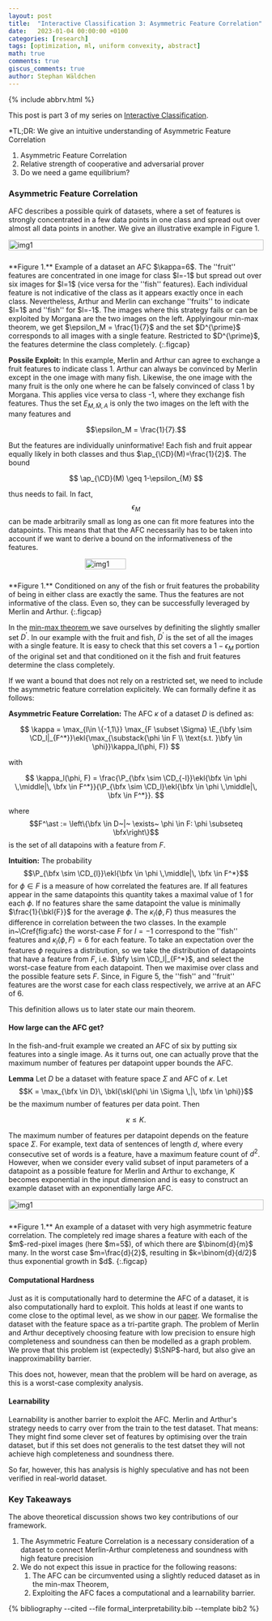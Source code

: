 ```yaml
---
layout: post
title:  "Interactive Classification 3: Asymmetric Feature Correlation"
date:   2023-01-04 00:00:00 +0100
categories: [research]
tags: [optimization, ml, uniform convexity, abstract]
math: true
comments: true
giscus_comments: true
author: Stephan Wäldchen
---
```


{% include abbrv.html %}

$\newcommand{\ap}{\text{Pr}}$
$\newcommand{\morg}{\widehat{M}}$

<style>
  .figcap {
    font-size: 0.9em;
  }
</style>

This post is part 3 of my series on <a href="/blog/2023/FI_start/">Interactive Classification</a>.

*TL;DR:
We give an intuitive understanding of Asymmetric Feature Correlation
1. Asymmetric Feature Correlation
1. Relative strength of cooperative and adversarial prover
1. Do we need a game equilibrium?
<!--more-->


### Asymmetric Feature Correlation

 AFC describes a possible quirk of datasets, where a set of features is strongly concentrated in a few data points in one class and spread out over almost all data points in another. We give an illustrative example in Figure 1.

<div style="display: flex; justify-content: center;">
  <img src="{{site.url }}{{site.baseurl }}/assets/img/merlin_arthur/afc.svg" alt="img1" style="float:center; width:100%">
  <p style="clear: both;"></p>
</div>
<br>
**Figure 1.** Example of a dataset an AFC $\kappa=6$. The ''fruit'' features are concentrated in one image for class $l=-1$ but spread out over six images for $l=1$ (vice versa for the ''fish'' features). Each individual feature is not indicative of the class as it appears exactly once in each class. Nevertheless, Arthur and Merlin can exchange ''fruits'' to indicate $l=1$ and ''fish'' for $l=-1$. The images where this strategy fails or can be exploited by Morgana are the two images on the left. Applyingour min-max theorem, we get $\epsilon_M = \frac{1}{7}$ and the set $D^{\prime}$ corresponds to all images with a single feature. Restricted to $D^{\prime}$, the features determine the class completely.
{:.figcap}

**Possile Exploit:** In this example, Merlin and Arthur can agree to exchange a fruit features to indicate class 1. Arthur can always be convinced by Merlin except in the one image with many fish. Likewise, the one image with the many fruit is the only one where he can be falsely convinced of class 1 by Morgana. This applies vice versa to class -1, where they exchange fish features. Thus the set $E_{M,\widehat{M},A}$ is only the two images on the left with the many features and

$$\epsilon_M = \frac{1}{7}.$$

But the features are individually uninformative! Each fish and fruit appear equally likely in both classes and thus $\ap_{\CD}(M)=\frac{1}{2}$. The bound

$$
  \ap_{\CD}(M) \geq 1-\epsilon_{M}
$$

thus needs to fail. In fact, $$\epsilon_M$$ can be made arbitrarily small as long as one can fit more features into the datapoints.
This means that that the AFC necessarily has to be taken into account if we want to derive a bound on the informativeness of the features.

<div style="display: flex; justify-content: center;">
  <img src="{{site.url }}{{site.baseurl }}/assets/img/merlin_arthur/select.svg" alt="img1" style="float:center; width:40%">
  <p style="clear: both;"></p>
</div>
<br>
**Figure 1.** Conditioned on any of the fish or fruit features the probability of being in either class are exactly the same. Thus the features are not informative of the class. Even so, they can be successfully leveraged by Merlin and Arthur.
{:.figcap}

In the <a href="/blog/2023/FI_Merlin-Arthur/#a-min-max-theorem"> min-max theorem </a> we save ourselves by definiting the slightly smaller set $D^\prime$.
In our example with the fruit and fish, $D^\prime$ is the set of all the images with a single feature. It is easy to check that this set covers a $1-\epsilon_M$ portion of the original set and that conditioned on it the fish and fruit features determine the class completely.


If we want a bound that does not rely on a restricted set, we need to include the asymmetric feature correlation explicitely. We can formally define it as follows:

**Asymmetric Feature Correlation:** The AFC $\kappa$ of a dataset $D$ is defined as:

$$
\kappa = \max_{l\in \{-1,1\}} \max_{F \subset \Sigma} \E_{\bfy \sim \CD_l|_{F^*}}\ekl{\max_{\substack{\phi \in F \\ \text{s.t. }\bfy \in \phi}}\kappa_l(\phi, F)}
$$

with

$$
  \kappa_l(\phi, F) = \frac{\P_{\bfx \sim \CD_{-l}}\ekl{\bfx \in \phi  \,\middle|\, \bfx \in F^*}}{\P_{\bfx \sim \CD_l}\ekl{\bfx \in \phi \,\middle|\, \bfx \in F^*}}.
$$

where
$$F^\ast := \left\{\bfx \in D~|~ \exists~ \phi \in F: \phi \subseteq \bfx\right\}$$
is the set of all datapoins with a feature from $F$.

**Intuition:** The probability
$$\P_{\bfx \sim \CD_{l}}\ekl{\bfx \in \phi \,\middle|\, \bfx \in F^*}$$
for $\phi\in F$
 is a measure of how correlated the features are. If all features appear in the same datapoints this quantity takes a maximal value of 1 for each $\phi$. If no features share the same datapoint the value is minimally $\frac{1}{\bkl{F}}$ for the average $\phi$.
The $\kappa_l(\phi, F)$ thus measures the difference in correlation between the two classes. In the example in~\Cref{fig:afc} the worst-case $F$ for $l=-1$ correspond to the ''fish'' features and $\kappa_l(\phi, F)=6$ for each feature.
To take an expectation over the features $\phi$ requires a distribution, so we take the distribution of datapoints that have a feature from $F$, i.e. $\bfy \sim \CD_l|_{F^*}$, and select the worst-case feature from each datapoint. Then we maximise over class and the possible feature sets $F$.
Since, in Figure 5, the ''fish'' and ''fruit'' features are the worst case for each class respectively, we arrive at an AFC of 6.

This definition allows us to later state our main theorem.

#### How large can the AFC get?

In the fish-and-fruit example we created an AFC of six by putting six features into a single image. As it turns out, one can actually prove that the maximum number of features per datapoint upper bounds the AFC.

**Lemma** Let $D$ be a dataset with feature space $\Sigma$ and AFC of $\kappa$. Let
$$K = \max_{\bfx \in D}\, \bkl{\skl{\phi \in \Sigma \,|\, \bfx \in \phi}}$$ be the maximum number of features per data point. Then

$$
\kappa \leq K.
$$

The maximum number of features per datapoint depends on the feature space $\Sigma$. For example, text data of sentences of length $d$, where every consecutive set of words is a feature, have a maximum feature count of $d^2$.
However, when we consider every valid subset of input parameters of a datapoint as a possible feature for Merlin and Arthur to exchange, $K$ becomes exponential in the input dimension and is easy to construct an example dataset with an exponentially large AFC.

<div style="display: flex; justify-content: center;">
  <img src="{{site.url }}{{site.baseurl }}/assets/img/merlin_arthur/red_and_blue.svg" alt="img1" style="float:center; width:100%">
  <p style="clear: both;"></p>
</div>
<br>
**Figure 1.** An example of a dataset with very high asymmetric feature correlation. The completely red image shares a feature with each of the $m$-red-pixel images (here $m=5$), of which there are $\binom{d}{m}$ many. In the worst case $m=\frac{d}{2}$, resulting in $k=\binom{d}{d/2}$ thus exponential growth in $d$.
{:.figcap}
<br>

#### Computational Hardness

Just as it is computationally hard to determine the AFC of a dataset, it is also computationally hard to exploit. This holds at least if one wants to come close to the optimal level, as we show in our [paper](https://arxiv.org/pdf/2306.04505.pdf). We formalise the dataset with the feature space as a tri-partite graph. The problem of Merlin and Arthur deceptively choosing feature with low precision to ensure high completeness and soundness can then be modelled as a graph problem. We prove that this problem ist (expectedly) $\SNP$-hard, but also give an inapproximability barrier.

This does not, however, mean that the problem will be hard on average, as this is a worst-case complexity analysis.

#### Learnability

Learnability is another barrier to exploit the AFC. Merlin and Arthur's strategy needs to carry over from the train to the test dataset. That means: They might find some clever set of features by optimising over the train dataset, but if this set does not generalis to the test datset they will not achieve high completeness and soundness there.

So far, however, this has analysis is highly speculative and has not been verified in real-world dataset.

### Key Takeaways
The above theoretical discussion shows two key contributions of our framework.
1. The Asymmetric Feature Correlation is a necessary consideration of a dataset to connect Merlin-Arthur completeness and soundness with high feature precision
1. We do not expect this issue in practice for the following reasons:
    1. The AFC can be circumvented using a slightly reduced dataset as in the min-max Theorem,
    1. Exploiting the AFC faces a computational and a learnability barrier.



{% bibliography --cited --file formal_interpretability.bib --template bib2 %}
